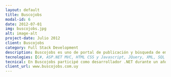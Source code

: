 ```yaml
---
layout: default
title: Buscojobs
modal-id: 6
date: 2012-07-01
img: buscojobs.jpg
alt: image-alt
project-date: Julio 2012
client: Buscojobs
category: Full Stack Development
description: Buscojobs es uno de portal de publicación y búsqueda de empleo y es uno de los más utilizado en Uruguay y Latinoamérica, con un promedio de 800 ofertas activas y aproximadamente unos 100 mil usuarios registrados solo en Uruguay.
tecnologies: [C#, ASP.NET MVC, HTML CSS y Javascript, JQuery, XML, SQL Server]
tecnical: En Buscojobs participé como desarrollador .NET durante un año, partiendo de una aplicación ya desarrollada y formando parte del desarrollo de nuevas funcionalidades para la misma, así como el mantenimiento general de la plataforma.
client_url: www.buscojobs.com.uy
---
```

